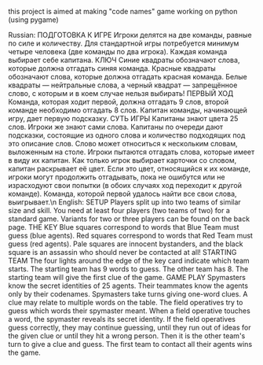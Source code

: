 this project is aimed at making "code names" game working on python (using pygame)

Russian:
ПОДГОТОВКА К ИГРЕ
Игроки делятся на две команды, равные по силе и количеству. Для стандартной игры потребуется минимум
четыре человека (две команды по два игрока). Каждая команда выбирает себе капитана.
КЛЮЧ
Синие квадраты обозначают слова, которые должна отгадать синяя команда. Красные квадраты обозначают слова, которые
должна отгадать красная команда. Белые квадраты — нейтральные слова, а черный квадрат — запрещённое слово, с которым
и в коем случае нельзя выбирать!
ПЕРВЫЙ ХОД
Команда, которая ходит первой, должна отгадать 9 слов, второй команде необходимо отгадать 8 слов.
Капитан команды, начинающей игру, дает первую подсказку.
СУТЬ ИГРЫ
Капитаны знают цвета 25 слов. Игроки же знают сами слова.
Капитаны по очереди дают подсказки, состоящие из одного слова и количество подходящих под это описание слов.
Слово может относиться к нескольким словам, выложенным на столе.
Игроки пытаются отгадать слова, которые имеет в виду их капитан.
Как только игрок выбирает карточки со словом, капитан раскрывает её цвет.
Если это цвет, относящийся к их команде, игроки могут продолжить отгадывать, пока не ошибутся или не израсходуют
свои попытки (в обоих случаях ход переходит к другой команде).
Команда, которой первой удалось найти все свои слова, выигрывает.\n
English:
SETUP
Players split up into two teams of similar size and skill. You need at least four players (two teams of two) for a 
standard game. Variants for two or three players can be found on the back page.
THE KEY
Blue squares correspond to words that Blue Team must guess (blue agents). 
Red squares correspond to words that Red Team must guess (red agents). 
Pale squares are innocent bystanders, and the black square is an assassin who should never be contacted at all!
STARTING TEAM
The four lights around the edge of the key card indicate which team starts. The starting team has 9 words to guess. The 
other team has 8. The starting team will give the first clue of the game.
GAME PLAY
Spymasters know the secret identities of 25 agents. Their teammates know the agents only by their codenames.
Spymasters take turns giving one-word clues. 
A clue may relate to multiple words on the table. 
The field operatives try to guess which words their spymaster meant. 
When a field operative touches a word, the spymaster reveals its secret identity. 
If the field operatives guess correctly, they may continue guessing, until they run out of ideas for the given clue or until they hit a wrong person. 
Then it is the other team's turn to give a clue and guess. 
The first team to contact all their agents wins the game.
